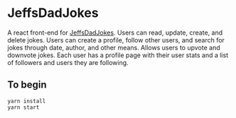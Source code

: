 # JeffsDadJokes

A react front-end for [JeffsDadJokes](https://jeffsdadjokes.com). Users can read, update, create, and delete jokes. Users can create a profile, follow other users, and search for jokes through date, author, and other means. Allows users to upvote and downvote jokes. Each user has a profile page with their user stats and a list of followers and users they are following.

## To begin

```(javascript)
yarn install
yarn start
```
